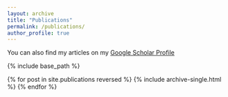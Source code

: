 ```yaml
---
layout: archive
title: "Publications"
permalink: /publications/
author_profile: true
---
```


You can also find my articles on my [Google Scholar Profile](https://scholar.google.com/citations?user=hOQ6G6EAAAAJ&hl=zh-CN&oi=ao)

{% include base_path %}

{% for post in site.publications reversed %}
  {% include archive-single.html %}
{% endfor %}


